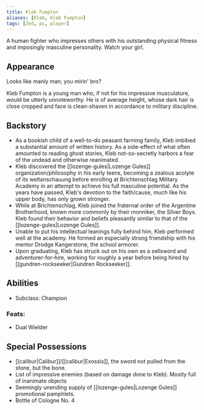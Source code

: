 ```yaml
---
title: Kleb Fumpton
aliases: [Kleb, Kleb Fumpton]
tags: [Zed, pc, player]
---
```

A human fighter who impresses others with his outstanding physical fitness and imposingly masculine personality. Watch your girl.


## Appearance
Looks like manly man; you mirin' bro?

Kleb Fumpton is a young man who, if not for his impressive musculature, would be utterly unnoteworthy. He is of average height, whose dark hair is close cropped and face is clean-shaven in accordance to military discipline. 

## Backstory
- As a bookish child of a well-to-do peasant farming family, Kleb imbibed a substantial amount of written history. As a side-effect of what often amounted to reading ghost stories, Kleb not-so-secretly harbors a fear of the undead and otherwise reanimated.
- Kleb discovered the [[lozenge-gules|Lozenge Gules]] organization/philosophy in his early teens, becoming a zealous acolyte of its weltanschauung before enrolling at Brichtenschlag Military Academy in an attempt to achieve his full masculine potential. As the years have passed, Kleb's devotion to the faith/cause, much like his upper body, has only grown stronger.
- While at Brichtenschlag, Kleb joined the fraternal order of the Argentine Brotherhood, known more commonly by their monniker, the Silver Boys. Kleb found their behavior and beliefs pleasantly similar to that of the [[lozenge-gules|Lozenge Gules]].
- Unable to put his intellectual leanings fully behind him, Kleb performed well at the academy. He formed an especially strong friendship with his mentor Drodge Kangerstone, the school armorer.
- Upon graduating, Kleb has struck out on his own as a sellsword and adventurer-for-hire, working for roughly a year before being hired by [[gundren-rockseeker|Gundren Rockseeker]].

## Abilities
- Subclass: Champion

### Feats:
- Dual Wielder 

## Special Possessions
- [[calibur|Calibur]]/[[calibur|Exossis]], the sword not pulled from the stone, but the bone.
- List of impressive enemies (based on damage done to Kleb). Mostly full of inanimate objects
- Seemingly unending supply of [[lozenge-gules|Lozenge Gules]] promotional pamphlets.
- Bottle of Cologne No. 4 
